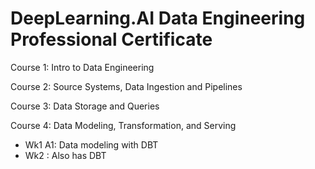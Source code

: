 # DeepLearning.AI Data Engineering Professional Certificate

Course 1: Intro to Data Engineering

Course 2: Source Systems, Data Ingestion and Pipelines

Course 3: Data Storage and Queries

Course 4: Data Modeling, Transformation, and Serving
- Wk1 A1: Data modeling with DBT
- Wk2 : Also has DBT
